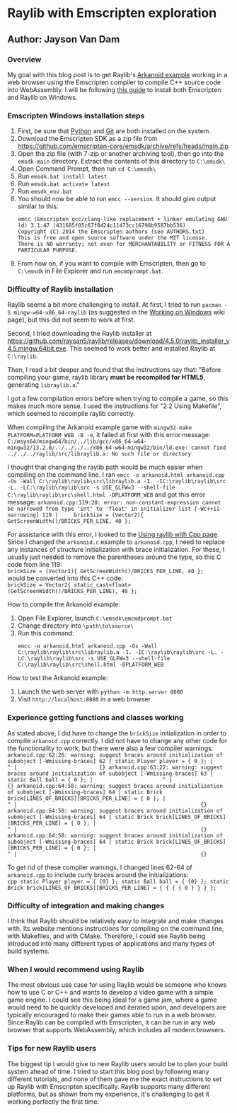 # Raylib with Emscripten exploration
## Author: Jayson Van Dam

### Overview
My goal with this blog post is to get Raylib's
[Arkanoid example](https://github.com/raysan5/raylib-games/blob/master/classics/src/arkanoid.c)
working in a web browser using the Emscripten compiler to compile C++ source code
into WebAssembly. I will be following [this guide](https://github.com/raysan5/raylib/wiki/Working-for-Web-%28HTML5%29)
to install both Emscripten and Raylib on Windows.

### Emscripten Windows installation steps
1. First, be sure that [Python](https://www.python.org/)
and [Git](https://git-scm.com/) are both installed on the system.
1. Download the Emscripten SDK as a zip file from https://github.com/emscripten-core/emsdk/archive/refs/heads/main.zip
1. Open the zip file (with 7-zip or another archiving tool),
then go into the `emsdk-main` directory.
Extract the contents of this directory to `C:\emsdk\`
1. Open Command Prompt, then run `cd C:\emsdk\`
1. Run `emsdk.bat install latest`
1. Run `emsdk.bat activate latest`
1. Run `emsdk_env.bat`
1. You should now be able to run `emcc --version`. It should give output similar to this:
    ```
    emcc (Emscripten gcc/clang-like replacement + linker emulating GNU ld) 3.1.47 (431685f05c67f0424c11473cc16798b9587bb536)
    Copyright (C) 2014 the Emscripten authors (see AUTHORS.txt)
    This is free and open source software under the MIT license.
    There is NO warranty; not even for MERCHANTABILITY or FITNESS FOR A PARTICULAR PURPOSE.
    ```
1. From now on, if you want to compile with Emscripten,
then go to `C:\emsdk` in File Explorer and run `emcmdprompt.bat`.

### Difficulty of Raylib installation
Raylib seems a bit more challenging to install.
At first, I tried to run `pacman -S mingw-w64-x86_64-raylib`
(as suggested in the [Working on Windows](https://github.com/raysan5/raylib/wiki/Working-on-Windows)
wiki page), but this did not seem to work at first.

Second, I tried downloading the Raylib installer at
https://github.com/raysan5/raylib/releases/download/4.5.0/raylib_installer_v4.5.mingw.64bit.exe.
This seemed to work better and installed Raylib at `C:\raylib`.

Then, I read a bit deeper and found that the instructions say that:
    "Before compiling your game, raylib library **must be recompiled for HTML5**,
    generating `libraylib.a`."

I got a few compilation errors before when trying to compile a game,
so this makes much more sense. I used the instructions for "2.2 Using Makefile",
which seemed to recompile raylib correctly.

When compiling the Arkanoid example game with `mingw32-make PLATFORM=PLATFORM_WEB -B -e`,
it failed at first with this error message:
    ```
    C:/msys64/mingw64/bin/../lib/gcc/x86_64-w64-mingw32/13.2.0/../../../../x86_64-w64-mingw32/bin/ld.exe: cannot find ../../../raylib/src/libraylib.a: No such file or directory
    ```

I thought that changing the raylib path would be much easier when compiling on the command line.
I ran `emcc -o arkanoid.html arkanoid.cpp -Os -Wall C:\raylib\raylib\src\libraylib.a -I. -IC:\raylib\raylib\src -L. -LC:\raylib\raylib\src -s USE_GLFW=3 --shell-file C:\raylib\raylib\src\shell.html -DPLATFORM_WEB`
and got this error message:
    ```
    arkanoid.cpp:119:28: error: non-constant-expression cannot be narrowed from type 'int' to 'float' in initializer list
      [-Wc++11-narrowing]
        119 |     brickSize = (Vector2){ GetScreenWidth()/BRICKS_PER_LINE, 40 };
    ```

For assistance with this error, I looked to the
[Using raylib with Cpp page](https://github.com/raysan5/raylib/wiki/Using-raylib-with-Cpp).
Since I changed the `arkanoid.c` example to `arkanoid.cpp`,
I need to replace any instances of structure initialization with brace initialization.
For these, I usually just needed to remove the parentheses around the type,
so this C code from line 119: <br />
    ```
    brickSize = (Vector2){ GetScreenWidth()/BRICKS_PER_LINE, 40 };
    ``` <br />
would be converted into this C++ code: <br />
    ```
    brickSize = Vector2{ static_cast<float>(GetScreenWidth()/BRICKS_PER_LINE), 40 };
    ``` <br />

How to compile the Arkanoid example:
1. Open File Explorer, launch `C:\emsdk\emcmdprompt.bat`
2. Change directory into `\path\to\source\`
3. Run this command:
    ```
    emcc -o arkanoid.html arkanoid.cpp -Os -Wall C:\raylib\raylib\src\libraylib.a -I. -IC:\raylib\raylib\src -L. -LC:\raylib\raylib\src -s USE_GLFW=3 --shell-file C:\raylib\raylib\src\shell.html -DPLATFORM_WEB
    ```

How to test the Arkanoid example:
1. Launch the web server with `python -m http.server 8080`
2. Visit `http://localhost:8080` in a web browser
<!-- Note any changes I had to make to the source code -->
<!-- Will probably have to make the Arkanoid example a cpp file instead of a c file. -->

### Experience getting functions and classes working
As stated above, I did have to change the `brickSize` initialization in order
to compile `arkanoid.cpp` correctly. I did not have to change any other code for
the functionality to work, but there were also a few compiler warnings: <br />
    ```
    arkanoid.cpp:62:26: warning: suggest braces around initialization of subobject [-Wmissing-braces]
   62 | static Player player = { 0 };
      |                          ^
      |                          {}
    arkanoid.cpp:63:22: warning: suggest braces around initialization of subobject [-Wmissing-braces]
    63 | static Ball ball = { 0 };
        |                      ^
        |                      {}
    arkanoid.cpp:64:58: warning: suggest braces around initialization of subobject [-Wmissing-braces]
    64 | static Brick brick[LINES_OF_BRICKS][BRICKS_PER_LINE] = { 0 };
        |                                                          ^
        |                                                          {}
    arkanoid.cpp:64:58: warning: suggest braces around initialization of subobject [-Wmissing-braces]
    64 | static Brick brick[LINES_OF_BRICKS][BRICKS_PER_LINE] = { 0 };
        |                                                          ^
        |                                                          {}
    arkanoid.cpp:64:58: warning: suggest braces around initialization of subobject [-Wmissing-braces]
    64 | static Brick brick[LINES_OF_BRICKS][BRICKS_PER_LINE] = { 0 };
        |                                                          ^
        |                                                          {}
    ```

To get rid of these compiler warnings, I changed lines 62-64 of `arkanoid.cpp`
to include curly braces around the initializations: <br />
    ```cpp
    static Player player = { {0} };
    static Ball ball = { {0} };
    static Brick brick[LINES_OF_BRICKS][BRICKS_PER_LINE] = { { { { 0 } } } };
    ```

### Difficulty of integration and making changes
I think that Raylib should be relatively easy to integrate and make changes with.
Its website mentions instructions for compiling on the command line,
with Makefiles, and with CMake. Therefore, I could see Raylib being introduced into
many different types of applications and many types of build systems.

### When I would recommend using Raylib
The most obvious use case for using Raylib would be someone
who knows how to use C or C++ and wants to develop a video game with a simple game engine.
I could see this being ideal for a game jam, where a game would need to be
quickly developed and iterated upon, and developers are typically encouraged
to make their games able to run in a web browser.
Since Raylib can be compiled with Emscripten, it can be run in any web browser that
supports WebAssembly, which includes all modern browsers.

### Tips for new Raylib users
The biggest tip I would give to new Raylib users would be to plan your build system
ahead of time. I tried to start this blog post by following many different tutorials,
and none of them gave me the exact instructions to set up Raylib with Emscripten
specifically. Raylib supports many different platforms, but as shown from my experience,
it's challenging to get it working perfectly the first time.